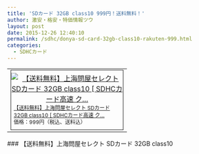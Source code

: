 ```yaml
---
title: 'SDカード 32GB class10 999円！送料無料！'
author: 激安・格安・特価情報ツウ
layout: post
date: 2015-12-26 12:40:10
permalink: /sdhc/donya-sd-card-32gb-class10-rakuten-999.html
categories:
  - SDHCカード
---
```

<div class="img-bg2 img_L">
  <table border="0" cellpadding="0" cellspacing="0"><tr><td valign="top"><div style="border:1px solid;margin:0px;padding:6px 0px;width:260px;text-align:center;float:left"><a href="//hb.afl.rakuten.co.jp/hgc/032ab3e9.5b793415.039e5bec.4fa1c071/?pc=http%3a%2f%2fitem.rakuten.co.jp%2fdonya%2f88584-ss%2f%3fscid%3daf_link_tbl&amp;m=http%3a%2f%2fm.rakuten.co.jp%2fdonya%2fi%2f10657590%2f" target="_blank"><img src="//hbb.afl.rakuten.co.jp/hgb/?pc=http%3a%2f%2fthumbnail.image.rakuten.co.jp%2f%400_mall%2fdonya%2fcabinet%2fflashitem3%2f88584s-0.jpg%3f_ex%3d240x240&amp;m=http%3a%2f%2fthumbnail.image.rakuten.co.jp%2f%400_mall%2fdonya%2fcabinet%2fflashitem3%2f88584s-0.jpg%3f_ex%3d80x80" alt="【送料無料】上海問屋セレクト SDカード 32GB class10 [ SDHCカード高速 ク…" border="0" style="margin:0px;padding:0px"></a><p style="font-size:12px;line-height:1.4em;text-align:left;margin:0px;padding:2px 6px"><a href="//hb.afl.rakuten.co.jp/hgc/032ab3e9.5b793415.039e5bec.4fa1c071/?pc=http%3a%2f%2fitem.rakuten.co.jp%2fdonya%2f88584-ss%2f%3fscid%3daf_link_tbl&amp;m=http%3a%2f%2fm.rakuten.co.jp%2fdonya%2fi%2f10657590%2f" target="_blank">【送料無料】上海問屋セレクト SDカード 32GB class10 [ SDHCカード高速 ク…</a><br><span style="">価格：999円（税込、送料込）</span><br></p></div></td></tr></table>
</div>
### 【送料無料】上海問屋セレクト SDカード 32GB class10
